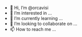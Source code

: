 - 👋 Hi, I’m @orcavisi
- 👀 I’m interested in ...
- 🌱 I’m currently learning ...
- 💞️ I’m looking to collaborate on ...
- 📫 How to reach me ...

<!---
orcavisi/orcavisi is a ✨ special ✨ repository because its `README.md` (this file) appears on your GitHub profile.
You can click the Preview link to take a look at your changes.
--->
